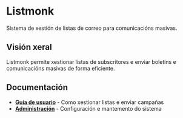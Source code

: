 # Listmonk

Sistema de xestión de listas de correo para comunicacións masivas.

## Visión xeral

Listmonk permite xestionar listas de subscritores e enviar boletíns e comunicacións masivas de forma eficiente.

## Documentación

- **[Guía de usuario](./user-guide)** - Como xestionar listas e enviar campañas
- **[Administración](./admin)** - Configuración e mantemento do sistema
